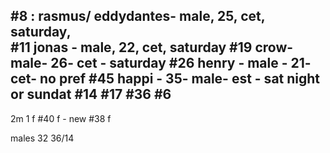 
#8 : rasmus/ eddydantes- male, 25, cet, saturday, \
#11 jonas - male, 22, cet, saturday
#19 crow- male- 26- cet - saturday
#26 henry - male - 21- cet- no pref
#45 happi - 35- male- est - sat night or sundat
#14
#17
#36
#6 
----
2m 1 f
#40 f - new
#38 f


males
32
36/14